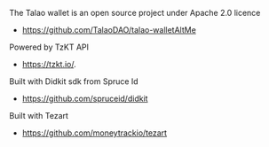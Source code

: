 The Talao wallet is an open source project under Apache 2.0 licence
- https://github.com/TalaoDAO/talao-walletAltMe

Powered by TzKT API 
- https://tzkt.io/.

Built with Didkit sdk from Spruce Id
- https://github.com/spruceid/didkit

Built with Tezart
- https://github.com/moneytrackio/tezart